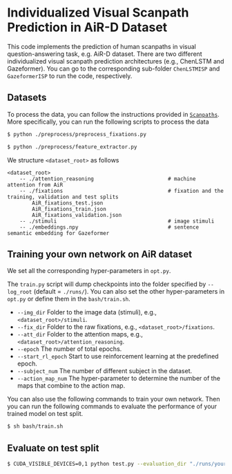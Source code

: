 # Individualized Visual Scanpath Prediction in AiR-D Dataset

This code implements the prediction of human scanpaths in visual question-answering task, e.g. AiR-D dataset. 
There are two different individualized visual scanpath prediction architectures (e.g., ChenLSTM and Gazeformer).
You can go to the corresponding sub-folder `ChenLSTMISP` and `GazeformerISP` to run the code, respectively.

Datasets
------------------

To process the data, you can follow the instructions provided in [`Scanpaths`](https://github.com/chenxy99/Scanpaths/tree/main/AiR). 
More specifically, you can run the following scripts to process the data

```bash
$ python ./preprocess/preprocess_fixations.py
```

```bash
$ python ./preprocess/feature_extractor.py
```

We structure `<dataset_root>` as follows

```
<dataset_root>
    -- ./attention_reasoning                        # machine attention from AiR
    -- ./fixations                                  # fixation and the training, validation and test splits
        AiR_fixations_test.json
        AiR_fixations_train.json
        AiR_fixations_validation.json
    -- ./stimuli                                    # image stimuli
    -- ./embeddings.npy                             # sentence semantic embedding for Gazeformer
```

Training your own network on AiR dataset
------------------

We set all the corresponding hyper-parameters in ``opt.py``. 

The `train.py` script will dump checkpoints into the folder specified by `--log_root` (default = `./runs/`). You can also set the other hyper-parameters in `opt.py` or define them in the `bash/train.sh`.

- `--img_dir` Folder to the image data (stimuli), e.g., `<dataset_root>/stimuli`.
- `--fix_dir` Folder to the raw fixations, e.g., `<dataset_root>/fixations`.
- `--att_dir` Folder to the attention maps, e.g., `<dataset_root>/attention_reasoning`.
- `--epoch` The number of total epochs.
- `--start_rl_epoch` Start to use reinforcement learning at the predefined epoch.
- `--subject_num` The number of different subject in the dataset.
- `--action_map_num` The hyper-parameter to determine the number of the maps that combine to the action map.

You can also use the following commands to train your own network. Then you can run the following commands to evaluate the performance of your trained model on test split.
```bash
$ sh bash/train.sh
```

Evaluate on test split
------------------
```bash
$ CUDA_VISIBLE_DEVICES=0,1 python test.py --evaluation_dir "./runs/your_model"
```
